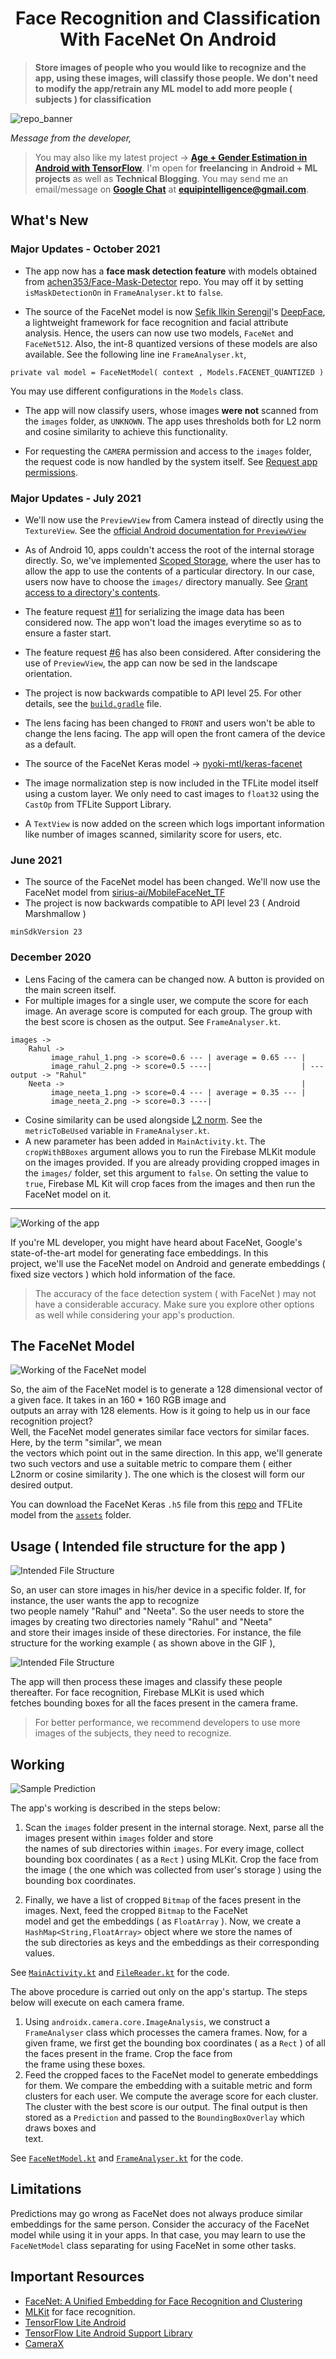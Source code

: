 
<div align="center">
  <h1>Face Recognition and Classification With FaceNet On Android</h1>
</div>

> **Store images of people who you would like to recognize and the app, using these images, will classify those people. 
We don't need to modify the app/retrain any ML model to add more people ( subjects ) for classification**  

![repo_banner](images/banner.png)

*Message from the developer,*

 > You may also like my latest project -> [**Age + Gender Estimation in Android with TensorFlow**](https://github.com/shubham0204/Age-Gender_Estimation_TF-Android). 
 > I'm open for **freelancing** in **Android + ML projects** as well as **Technical Blogging**. You may send me an email/message on [**Google Chat**](https://mail.google.com/chat) at **equipintelligence@gmail.com**.
  
## What's New

### Major Updates - October 2021

- The app now has a **face mask detection feature** with models obtained from 
  [achen353/Face-Mask-Detector](https://github.com/achen353/Face-Mask-Detector) repo.
  You may off it by setting `isMaskDetectionOn` in `FrameAnalyser.kt` to `false`.
  
- The source of the FaceNet model is now [Sefik Ilkin Serengil](https://github.com/serengil)'s 
  [DeepFace](https://github.com/serengil/deepface), a lightweight framework for face recognition and facial attribute analysis. 
  Hence, the users can now use two models, `FaceNet` and `FaceNet512`. Also, the int-8 quantized versions of these 
  models are also available. See the following line ine `FrameAnalyser.kt`,
  
```
private val model = FaceNetModel( context , Models.FACENET_QUANTIZED )
```

You may use different configurations in the `Models` class.
  
- The app will now classify users, whose images **were not** scanned from the `images` folder, as `UNKNOWN`.
  The app uses thresholds both for L2 norm and cosine similarity to achieve this functionality.
  
- For requesting the `CAMERA` permission and access to the `images` folder, the request code is now handled 
  by the system itself. See [Request app permissions](https://developer.android.com/training/permissions/requesting).
  

### Major Updates - July 2021

- We'll now use the `PreviewView` from Camera instead of directly using the `TextureView`. 
  See the [official Android documentation for `PreviewView`](https://developer.android.com/training/camerax/preview)
  
- As of Android 10, apps couldn't access the root of the internal storage directly.
  So, we've implemented [Scoped Storage](https://developer.android.com/about/versions/11/privacy/storage), where the user has to allow the app to use the contents of a particular directory.
  In our case, users now have to choose the `images/` directory manually. See [Grant access to a directory's contents](https://developer.android.com/training/data-storage/shared/documents-files#grant-access-directory).
  
- The feature request [#11](https://github.com/shubham0204/FaceRecognition_With_FaceNet_Android/issues/11) for serializing the 
  image data has been considered now. The app won't load the images everytime so as to ensure a faster start.
  
- The feature request [#6](https://github.com/shubham0204/FaceRecognition_With_FaceNet_Android/issues/6) has also been considered.
  After considering the use of `PreviewView`, the app can now be sed in the landscape orientation.

- The project is now backwards compatible to API level 25. For other details, see 
  the [`build.gradle`](https://github.com/shubham0204/FaceRecognition_With_FaceNet_Android/blob/master/app/build.gradle) file.
  
- The lens facing has been changed to `FRONT` and users won't be able to change the lens facing. The app will open the front 
  camera of the device as a default.
  
- The source of the FaceNet Keras model -> [nyoki-mtl/keras-facenet](https://github.com/nyoki-mtl/keras-facenet)

- The image normalization step is now included in the TFLite model itself using a custom layer. We only need to cast images
  to `float32` using the `CastOp` from TFLite Support Library.
  
- A `TextView` is now added on the screen which logs important information like number of images scanned, similarity score for 
  users, etc.

### June 2021

* The source of the FaceNet model has been changed. We'll now use the FaceNet model 
from [sirius-ai/MobileFaceNet_TF](https://github.com/sirius-ai/MobileFaceNet_TF)
* The project is now backwards compatible to API level 23 ( Android Marshmallow )

```
minSdkVersion 23
```

### December 2020
  
* Lens Facing of the camera can be changed now. A button is provided on the main screen itself.  
* For multiple images for a single user, we compute the score for each image. An average score is computed for each group.
The group with the best score is chosen as the output. See `FrameAnalyser.kt`.

```  
images ->  
    Rahul -> 
         image_rahul_1.png -> score=0.6 --- | average = 0.65 --- |
         image_rahul_2.png -> score=0.5 ----|                    | --- output -> "Rahul"
    Neeta ->                                                     |
         image_neeta_1.png -> score=0.4 --- | average = 0.35 --- |
         image_neeta_2.png -> score=0.3 ----|             
 ```  


* Cosine similarity can be used alongside [L2 norm](https://en.wikipedia.org/wiki/Norm_(mathematics)#Euclidean_norm). See the `metricToBeUsed` variable in `FrameAnalyser.kt`.
* A new parameter has been added in `MainActivity.kt`. The `cropWithBBoxes` argument allows you to run the Firebase MLKit module on the images provided. If you are already providing cropped images in the `images/` folder, set this argument to `false`. On setting the value to `true`, Firebase ML Kit will crop faces from the images and then run the FaceNet model on it.  

---

![Working of the app](images/app_1.gif)


If you're ML developer, you might have heard about FaceNet, Google's state-of-the-art model for generating face embeddings. In this   
project, we'll use the FaceNet model on Android and generate embeddings ( fixed size vectors ) which hold information of the face.  
  
> The accuracy of the face detection system ( with FaceNet ) may not have a considerable accuracy. Make sure you explore other options as well while considering your app's production.  
  
## The FaceNet Model  

![Working of the FaceNet model](images/fig_1.png)

So, the aim of the FaceNet model is to generate a 128 dimensional vector of a given face. It takes in an 160 * 160 RGB image and   
outputs an array with 128 elements. How is it going to help us in our face recognition project?   
Well, the FaceNet model generates similar face vectors for similar faces. Here, by the term "similar", we mean   
the vectors which point out in the same direction.
In this app, we'll generate two such vectors and use a suitable metric to compare them ( either L2norm or cosine similarity ). 
The one which is the closest will form our desired output.  
  
You can download the FaceNet Keras `.h5` file from this [repo](https://github.com/nyoki-mtl/keras-facenet) and TFLite model 
from the [`assets`](https://github.com/shubham0204/FaceRecognition_With_FaceNet_Android/tree/master/app/src/main/assets) folder.
  
## Usage  ( Intended file structure for the app )

![Intended File Structure](images/fig_2.png)
  
So, an user can store images in his/her device in a specific folder. If, for instance, the user wants the app to recognize  
two people namely "Rahul" and "Neeta". So the user needs to store the images by creating two directories namely "Rahul" and "Neeta"   
and store their images inside of these directories. For instance, the file structure for the working example ( as shown above in the GIF ),

![Intended File Structure](images/fig_4.png)

The app will then process these images and classify these people thereafter. For face recognition, Firebase MLKit is used which   
fetches bounding boxes for all the faces present in the camera frame.  
  
> For better performance, we recommend developers to use more images of the subjects, they need to recognize.

## Working  

![Sample Prediction](images/fig_3.png)
  
The app's working is described in the steps below:
  
1. Scan the `images` folder present in the internal storage. Next, parse all the images present within `images` folder and store   
the names of sub directories within `images`. For every image, collect bounding box coordinates ( as a `Rect` ) using MLKit.
   Crop the face from the image ( the one which was collected from user's storage ) using the bounding box coordinates.   
  
2. Finally, we have a list of cropped `Bitmap` of the faces present in the images. Next, feed the cropped `Bitmap` to the FaceNet   
model and get the embeddings ( as `FloatArray` ). Now, we create a `HashMap<String,FloatArray>` object where we store the names of   
the sub directories as keys and the embeddings as their corresponding values. 
   
See [`MainActivity.kt`](https://github.com/shubham0204/FaceRecognition_With_FaceNet_Android/blob/master/app/src/main/java/com/ml/quaterion/facenetdetection/MainActivity.kt) and [`FileReader.kt`](https://github.com/shubham0204/FaceRecognition_With_FaceNet_Android/blob/master/app/src/main/java/com/ml/quaterion/facenetdetection/FileReader.kt) for the code.
  
The above procedure is carried out only on the app's startup. The steps below will execute on each camera frame.  
  
1. Using `androidx.camera.core.ImageAnalysis`, we construct a `FrameAnalyser` class which processes the camera frames. Now, for a   
given frame, we first get the bounding box coordinates ( as a `Rect` ) of all the faces present in the frame. Crop the face from   
the frame using these boxes.  
2. Feed the cropped faces to the FaceNet model to generate embeddings for them. We compare the embedding with a suitable metric and
form clusters for each user. We compute the average score for each cluster. The cluster with the best score is our output.
The final output is then stored as a `Prediction` and passed to the `BoundingBoxOverlay` which draws boxes and   
text.  

See [`FaceNetModel.kt`](https://github.com/shubham0204/FaceRecognition_With_FaceNet_Android/blob/master/app/src/main/java/com/ml/quaterion/facenetdetection/FaceNetModel.kt) and [`FrameAnalyser.kt`](https://github.com/shubham0204/FaceRecognition_With_FaceNet_Android/blob/master/app/src/main/java/com/ml/quaterion/facenetdetection/FrameAnalyser.kt) for the code.
  
## Limitations  
  
Predictions may go wrong as FaceNet does not always produce similar embeddings for the same person. 
Consider the accuracy of the FaceNet model while using it in your apps. In that case, you may learn to use the `FaceNetModel` class separating for using FaceNet in some other tasks.  

## Important Resources  

- [FaceNet: A Unified Embedding for Face Recognition and Clustering](https://arxiv.org/abs/1503.03832)
- [MLKit](https://developers.google.com/ml-kit/vision/face-detection) for face recognition.  
- [TensorFlow Lite Android](https://www.tensorflow.org/lite)  
- [TensorFlow Lite Android Support Library](https://github.com/tensorflow/tensorflow/tree/master/tensorflow/lite/experimental/support/java)  
- [CameraX](https://developer.android.com/training/camerax)

